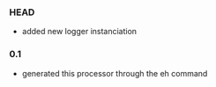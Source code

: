 ### HEAD
* added new logger instanciation

### 0.1
* generated this processor through the eh command
